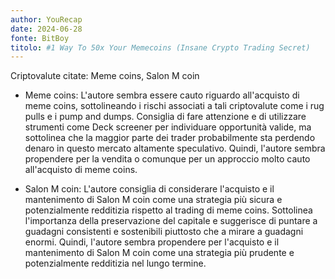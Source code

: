 ```yaml
---
author: YouRecap
date: 2024-06-28
fonte: BitBoy
titolo: #1 Way To 50x Your Memecoins (Insane Crypto Trading Secret)
---
```


Criptovalute citate: Meme coins, Salon M coin

- Meme coins: L'autore sembra essere cauto riguardo all'acquisto di meme coins, sottolineando i rischi associati a tali criptovalute come i rug pulls e i pump and dumps. Consiglia di fare attenzione e di utilizzare strumenti come Deck screener per individuare opportunità valide, ma sottolinea che la maggior parte dei trader probabilmente sta perdendo denaro in questo mercato altamente speculativo. Quindi, l'autore sembra propendere per la vendita o comunque per un approccio molto cauto all'acquisto di meme coins.

- Salon M coin: L'autore consiglia di considerare l'acquisto e il mantenimento di Salon M coin come una strategia più sicura e potenzialmente redditizia rispetto al trading di meme coins. Sottolinea l'importanza della preservazione del capitale e suggerisce di puntare a guadagni consistenti e sostenibili piuttosto che a mirare a guadagni enormi. Quindi, l'autore sembra propendere per l'acquisto e il mantenimento di Salon M coin come una strategia più prudente e potenzialmente redditizia nel lungo termine.
